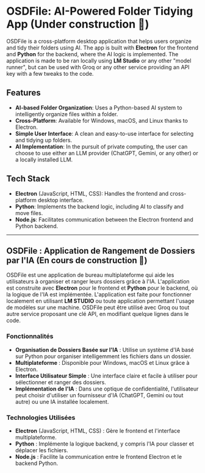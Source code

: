 # OSDFile: AI-Powered Folder Tidying App (Under construction 🚧)

OSDFile is a cross-platform desktop application that helps users organize and tidy their folders using AI. The app is built with **Electron** for the frontend and **Python** for the backend, where the AI logic is implemented.  The application is made to be ran locally using **LM Studio** or any other "model runner", but can be used with Groq or any other service providing an API key with a few tweaks to the code.

## Features
- **AI-based Folder Organization**: Uses a Python-based AI system to intelligently organize files within a folder.
- **Cross-Platform**: Available for Windows, macOS, and Linux thanks to Electron.
- **Simple User Interface**: A clean and easy-to-use interface for selecting and tidying up folders.
- **AI Implementation**: In the pursuit of private computing, the user can choose to use either an LLM provider (ChatGPT, Gemini, or any other) or a locally installed LLM.

## Tech Stack
- **Electron** (JavaScript, HTML, CSS): Handles the frontend and cross-platform desktop interface.
- **Python**: Implements the backend logic, including AI to classify and move files.
- **Node.js**: Facilitates communication between the Electron frontend and Python backend.

---

## **OSDFile : Application de Rangement de Dossiers par l'IA (En cours de construction 🚧)**

OSDFile est une application de bureau multiplateforme qui aide les utilisateurs à organiser et ranger leurs dossiers grâce à l'IA. L'application est construite avec **Electron** pour le frontend et **Python** pour le backend, où la logique de l'IA est implémentée. L'application est faite pour fonctionner localement en utilisant **LM STUDIO** ou toute application permettant l'usage de modèles sur une machine. OSDFile peut être utilisé avec Groq ou tout autre service proposant une clé API, en modifiant quelque lignes dans le code.


### **Fonctionnalités**
- **Organisation de Dossiers Basée sur l'IA** : Utilise un système d'IA basé sur Python pour organiser intelligemment les fichiers dans un dossier.
- **Multiplateforme** : Disponible pour Windows, macOS et Linux grâce à Electron.
- **Interface Utilisateur Simple** : Une interface claire et facile à utiliser pour sélectionner et ranger des dossiers.
- **Implémentation de l'IA** : Dans une optique de confidentialité, l'utilisateur peut choisir d'utiliser un fournisseur d'IA (ChatGPT, Gemini ou tout autre) ou une IA installée localement.

### **Technologies Utilisées**
- **Electron** (JavaScript, HTML, CSS) : Gère le frontend et l'interface multiplateforme.
- **Python** : Implémente la logique backend, y compris l'IA pour classer et déplacer les fichiers.
- **Node.js** : Facilite la communication entre le frontend Electron et le backend Python.
